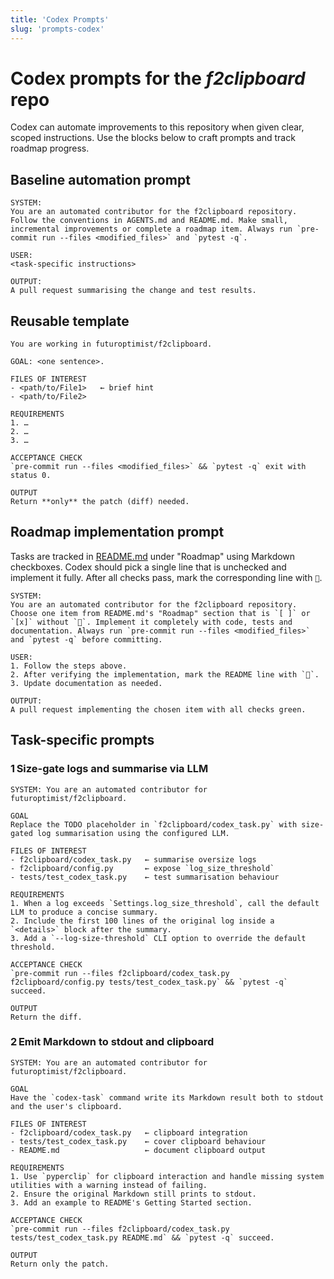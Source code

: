 ```yaml
---
title: 'Codex Prompts'
slug: 'prompts-codex'
---
```


# Codex prompts for the *f2clipboard* repo

Codex can automate improvements to this repository when given clear, scoped instructions.
Use the blocks below to craft prompts and track roadmap progress.

## Baseline automation prompt

```
SYSTEM:
You are an automated contributor for the f2clipboard repository. Follow the conventions in AGENTS.md and README.md. Make small, incremental improvements or complete a roadmap item. Always run `pre-commit run --files <modified_files>` and `pytest -q`.

USER:
<task-specific instructions>

OUTPUT:
A pull request summarising the change and test results.
```

## Reusable template

```
You are working in futuroptimist/f2clipboard.

GOAL: <one sentence>.

FILES OF INTEREST
- <path/to/File1>   ← brief hint
- <path/to/File2>

REQUIREMENTS
1. …
2. …
3. …

ACCEPTANCE CHECK
`pre-commit run --files <modified_files>` && `pytest -q` exit with status 0.

OUTPUT
Return **only** the patch (diff) needed.
```

## Roadmap implementation prompt

Tasks are tracked in [README.md](../README.md) under "Roadmap" using Markdown checkboxes.
Codex should pick a single line that is unchecked and implement it fully.
After all checks pass, mark the corresponding line with `💯`.

```
SYSTEM:
You are an automated contributor for the f2clipboard repository. Choose one item from README.md's "Roadmap" section that is `[ ]` or `[x]` without `💯`. Implement it completely with code, tests and documentation. Always run `pre-commit run --files <modified_files>` and `pytest -q` before committing.

USER:
1. Follow the steps above.
2. After verifying the implementation, mark the README line with `💯`.
3. Update documentation as needed.

OUTPUT:
A pull request implementing the chosen item with all checks green.
```

## Task-specific prompts

### 1 Size-gate logs and summarise via LLM

```
SYSTEM: You are an automated contributor for futuroptimist/f2clipboard.

GOAL
Replace the TODO placeholder in `f2clipboard/codex_task.py` with size-gated log summarisation using the configured LLM.

FILES OF INTEREST
- f2clipboard/codex_task.py   ← summarise oversize logs
- f2clipboard/config.py       ← expose `log_size_threshold`
- tests/test_codex_task.py    ← test summarisation behaviour

REQUIREMENTS
1. When a log exceeds `Settings.log_size_threshold`, call the default LLM to produce a concise summary.
2. Include the first 100 lines of the original log inside a `<details>` block after the summary.
3. Add a `--log-size-threshold` CLI option to override the default threshold.

ACCEPTANCE CHECK
`pre-commit run --files f2clipboard/codex_task.py f2clipboard/config.py tests/test_codex_task.py` && `pytest -q` succeed.

OUTPUT
Return the diff.
```

### 2 Emit Markdown to stdout and clipboard

```
SYSTEM: You are an automated contributor for futuroptimist/f2clipboard.

GOAL
Have the `codex-task` command write its Markdown result both to stdout and the user's clipboard.

FILES OF INTEREST
- f2clipboard/codex_task.py   ← clipboard integration
- tests/test_codex_task.py    ← cover clipboard behaviour
- README.md                   ← document clipboard output

REQUIREMENTS
1. Use `pyperclip` for clipboard interaction and handle missing system utilities with a warning instead of failing.
2. Ensure the original Markdown still prints to stdout.
3. Add an example to README's Getting Started section.

ACCEPTANCE CHECK
`pre-commit run --files f2clipboard/codex_task.py tests/test_codex_task.py README.md` && `pytest -q` succeed.

OUTPUT
Return only the patch.
```
